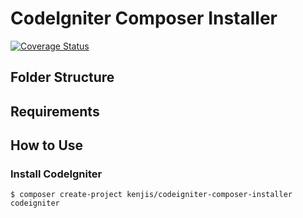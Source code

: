 # CodeIgniter Composer Installer

[![Coverage Status](https://coveralls.io/repos/daiki-takeuchi/ci_test2/badge.svg?branch=master&service=github)](https://coveralls.io/github/daiki-takeuchi/ci_test2?branch=master)

## Folder Structure

## Requirements

## How to Use

### Install CodeIgniter

```
$ composer create-project kenjis/codeigniter-composer-installer codeigniter
```